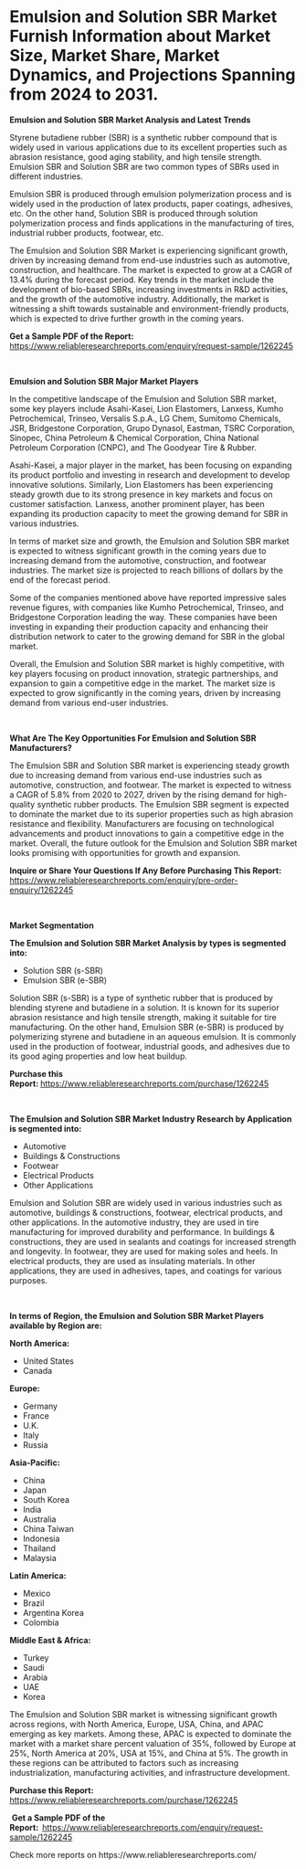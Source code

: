 <p><h1>Emulsion and Solution SBR Market Furnish Information about Market Size, Market Share, Market Dynamics, and Projections Spanning from 2024 to 2031.</h1></p><p><strong>Emulsion and Solution SBR Market Analysis and Latest Trends</strong></p>
<p><p>Styrene butadiene rubber (SBR) is a synthetic rubber compound that is widely used in various applications due to its excellent properties such as abrasion resistance, good aging stability, and high tensile strength. Emulsion SBR and Solution SBR are two common types of SBRs used in different industries.</p><p>Emulsion SBR is produced through emulsion polymerization process and is widely used in the production of latex products, paper coatings, adhesives, etc. On the other hand, Solution SBR is produced through solution polymerization process and finds applications in the manufacturing of tires, industrial rubber products, footwear, etc.</p><p>The Emulsion and Solution SBR Market is experiencing significant growth, driven by increasing demand from end-use industries such as automotive, construction, and healthcare. The market is expected to grow at a CAGR of 13.4% during the forecast period. Key trends in the market include the development of bio-based SBRs, increasing investments in R&D activities, and the growth of the automotive industry. Additionally, the market is witnessing a shift towards sustainable and environment-friendly products, which is expected to drive further growth in the coming years.</p></p>
<p><strong>Get a Sample PDF of the Report:&nbsp;</strong> <a href="https://www.reliableresearchreports.com/enquiry/request-sample/1262245">https://www.reliableresearchreports.com/enquiry/request-sample/1262245</a></p>
<p>&nbsp;</p>
<p><strong>Emulsion and Solution SBR Major Market Players</strong></p>
<p><p>In the competitive landscape of the Emulsion and Solution SBR market, some key players include Asahi-Kasei, Lion Elastomers, Lanxess, Kumho Petrochemical, Trinseo, Versalis S.p.A., LG Chem, Sumitomo Chemicals, JSR, Bridgestone Corporation, Grupo Dynasol, Eastman, TSRC Corporation, Sinopec, China Petroleum & Chemical Corporation, China National Petroleum Corporation (CNPC), and The Goodyear Tire & Rubber.</p><p>Asahi-Kasei, a major player in the market, has been focusing on expanding its product portfolio and investing in research and development to develop innovative solutions. Similarly, Lion Elastomers has been experiencing steady growth due to its strong presence in key markets and focus on customer satisfaction. Lanxess, another prominent player, has been expanding its production capacity to meet the growing demand for SBR in various industries.</p><p>In terms of market size and growth, the Emulsion and Solution SBR market is expected to witness significant growth in the coming years due to increasing demand from the automotive, construction, and footwear industries. The market size is projected to reach billions of dollars by the end of the forecast period.</p><p>Some of the companies mentioned above have reported impressive sales revenue figures, with companies like Kumho Petrochemical, Trinseo, and Bridgestone Corporation leading the way. These companies have been investing in expanding their production capacity and enhancing their distribution network to cater to the growing demand for SBR in the global market.</p><p>Overall, the Emulsion and Solution SBR market is highly competitive, with key players focusing on product innovation, strategic partnerships, and expansion to gain a competitive edge in the market. The market size is expected to grow significantly in the coming years, driven by increasing demand from various end-user industries.</p></p>
<p>&nbsp;</p>
<p><strong>What Are The Key Opportunities For Emulsion and Solution SBR Manufacturers?</strong></p>
<p><p>The Emulsion SBR and Solution SBR market is experiencing steady growth due to increasing demand from various end-use industries such as automotive, construction, and footwear. The market is expected to witness a CAGR of 5.8% from 2020 to 2027, driven by the rising demand for high-quality synthetic rubber products. The Emulsion SBR segment is expected to dominate the market due to its superior properties such as high abrasion resistance and flexibility. Manufacturers are focusing on technological advancements and product innovations to gain a competitive edge in the market. Overall, the future outlook for the Emulsion and Solution SBR market looks promising with opportunities for growth and expansion.</p></p>
<p><strong>Inquire or Share Your Questions If Any Before Purchasing This Report:</strong> <a href="https://www.reliableresearchreports.com/enquiry/pre-order-enquiry/1262245">https://www.reliableresearchreports.com/enquiry/pre-order-enquiry/1262245</a></p>
<p>&nbsp;</p>
<p><strong>Market Segmentation</strong></p>
<p><strong>The Emulsion and Solution SBR Market Analysis by types is segmented into:</strong></p>
<p><ul><li>Solution SBR (s-SBR)</li><li>Emulsion SBR (e-SBR)</li></ul></p>
<p><p>Solution SBR (s-SBR) is a type of synthetic rubber that is produced by blending styrene and butadiene in a solution. It is known for its superior abrasion resistance and high tensile strength, making it suitable for tire manufacturing. On the other hand, Emulsion SBR (e-SBR) is produced by polymerizing styrene and butadiene in an aqueous emulsion. It is commonly used in the production of footwear, industrial goods, and adhesives due to its good aging properties and low heat buildup.</p></p>
<p><strong>Purchase this Report:&nbsp;</strong><a href="https://www.reliableresearchreports.com/purchase/1262245">https://www.reliableresearchreports.com/purchase/1262245</a></p>
<p>&nbsp;</p>
<p><strong>The Emulsion and Solution SBR Market Industry Research by Application is segmented into:</strong></p>
<p><ul><li>Automotive</li><li>Buildings & Constructions</li><li>Footwear</li><li>Electrical Products</li><li>Other Applications</li></ul></p>
<p><p>Emulsion and Solution SBR are widely used in various industries such as automotive, buildings & constructions, footwear, electrical products, and other applications. In the automotive industry, they are used in tire manufacturing for improved durability and performance. In buildings & constructions, they are used in sealants and coatings for increased strength and longevity. In footwear, they are used for making soles and heels. In electrical products, they are used as insulating materials. In other applications, they are used in adhesives, tapes, and coatings for various purposes.</p></p>
<p>&nbsp;</p>
<p><strong>In terms of Region, the Emulsion and Solution SBR Market Players available by Region are:</strong></p>
<p>
    <p> <strong> North America: </strong>
        <ul>
            <li>United States</li>
            <li>Canada</li>
        </ul>
        </p> 
    <p> <strong> Europe: </strong>
        <ul>
            <li>Germany</li>
            <li>France</li>
            <li>U.K.</li>
            <li>Italy</li>
            <li>Russia</li>
        </ul>
        </p> 
    <p> <strong> Asia-Pacific: </strong>
        <ul>
            <li>China</li>
            <li>Japan</li>
            <li>South Korea</li>
            <li>India</li>
            <li>Australia</li>
            <li>China Taiwan</li>
            <li>Indonesia</li>
            <li>Thailand</li>
            <li>Malaysia</li>
        </ul>
        </p> 
    <p> <strong> Latin America: </strong>
        <ul>
            <li>Mexico</li>
            <li>Brazil</li>
            <li>Argentina Korea</li>
            <li>Colombia</li>
        </ul>
        </p> 
    <p> <strong> Middle East & Africa: </strong>
        <ul>
            <li>Turkey</li>
            <li>Saudi</li>
            <li>Arabia</li>
            <li>UAE</li>
            <li>Korea</li>
        </ul>
    </p>
    </p>
<p><p>The Emulsion and Solution SBR market is witnessing significant growth across regions, with North America, Europe, USA, China, and APAC emerging as key markets. Among these, APAC is expected to dominate the market with a market share percent valuation of 35%, followed by Europe at 25%, North America at 20%, USA at 15%, and China at 5%. The growth in these regions can be attributed to factors such as increasing industrialization, manufacturing activities, and infrastructure development.</p></p>
<p><strong>Purchase this Report: </strong><a href="https://www.reliableresearchreports.com/purchase/1262245">https://www.reliableresearchreports.com/purchase/1262245</a></p>
<p>&nbsp;<strong>Get a Sample PDF of the Report:&nbsp;&nbsp;</strong><a href="https://www.reliableresearchreports.com/enquiry/request-sample/1262245">https://www.reliableresearchreports.com/enquiry/request-sample/1262245</a></p>
<p><strong></strong></p>
<p>Check more reports on https://www.reliableresearchreports.com/</p>